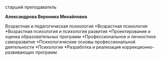 старший преподаватель



**Александрова Вероника Михайловна**

Возрастная и педагогическая психология
	*Возрастная психология
	*Возрастная психология и психология развития
	*Проектирование и оценка образовательных программ
	*Профессиональное и личностное саморазвитие
	*Психологические основы профессиональной деятельности
	*Психология
	*Разработка и реализация коррекционно-развивающих программ